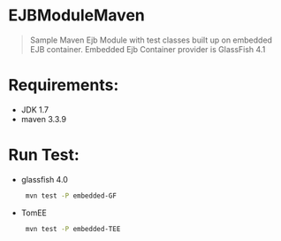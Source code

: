 # EJBModuleMaven 
> Sample Maven Ejb Module with test classes built up on embedded EJB container. Embedded Ejb Container provider is GlassFish 4.1

# Requirements:
 * JDK 1.7
 * maven 3.3.9
 

# Run Test:
 * glassfish 4.0
 
    ```bash
     mvn test -P embedded-GF
    ```
 * TomEE
 
    ```bash
     mvn test -P embedded-TEE
    ```